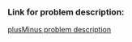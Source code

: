 <h3> Link for problem description: </h3>

<p><a href="https://www.hackerrank.com/challenges/plus-minus/problem?isFullScreen=true">plusMinus problem description</a></p>